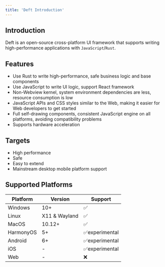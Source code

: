 ```yaml
---
title: 'Deft Introduction'
---
```


## Introduction

Deft is an open-source cross-platform UI framework that supports writing high-performance applications with `JavaScript`/`Rust`.

## Features

* Use Rust to write high-performance, safe business logic and base components
* Use JavaScript to write UI logic, support React framework
* Non-Webview kernel, system environment dependencies are less, resource consumption is low
* JavaScript APIs and CSS styles similar to the Web, making it easier for Web developers to get started
* Full self-drawing components, consistent JavaScript engine on all platforms, avoiding compatibility problems
* Supports hardware acceleration

## Targets

* High performance
* Safe
* Easy to extend
* Mainstream desktop mobile platform support

## Supported Platforms

| Platform  | Version       | Support       |
|-----------|---------------|---------------|
| Windows   | 10+           | ✅             |
| Linux     | X11 & Wayland | ✅             |
| MacOS     | 10.12+        | ✅             |
| HarmonyOS | 5+            | ✅experimental |
| Android   | 6+            | ✅experimental |
| iOS       | -             | ✅experimental |
| Web       | -             | ❌             |
